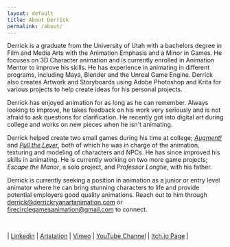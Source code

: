 ```yaml
---
layout: default
title: About Derrick
permalink: /about/
---
```


Derrick is a graduate from the University of Utah with a bachelors degree in Film and Media Arts with the Animation Emphasis and a Minor in Games.  He focuses on 3D Character animation and is currently enrolled in Animation Mentor to improve his skills.  He has experience in animating in different programs, including Maya, Blender and the Unreal Game Engine.  Derrick also creates Artwork and Storyboards using Adobe Photoshop and Krita for various projects to help create ideas for his personal projects.

Derrick has enjoyed animation for as long as he can remember.  Always looking to improve, he takes feedback on his work very seriously and is not afraid to ask questions for clarification.  He recently got into digital art during college and works on new pieces when he isn't animating.  

Derrick helped create two small games during his time at college; [_Augment!_](https://kaeyde.itch.io/augment) and [_Pull the Lever_](https://theultimatesir.itch.io/pull-the-lever), both of which he was in charge of the animation, texturing and modeling of characters and NPCs.  He has since improved his skills in animating.  He is currently working on two more game projects; _Escape the Manor_, a solo project, and _Professor Longtie_, with his father.

Derrick is currently seeking a position in animation as a junior or entry level animator where he can bring stunning characters to life and provide potential employers good quality animations.  Reach out to him through [derrick@derrickryanartanimation.com](mailto:derrick@derrickryanartanimation.com) or [firecirclegamesanimation@gmail.com](mailto:firecirclegamesanimation@gmail.com) to connect.  

<br>

| [Linkedin](https://www.linkedin.com/in/dryan-animations/) | [Artstation](https://dmryan.artstation.com/) | [Vimeo](https://vimeo.com/firecirclegamesanimation) | [YouTube Channel](https://youtube.com/@firecirclegamesandanimation) | [Itch.io Page](https://deranreizer.itch.io/) |
